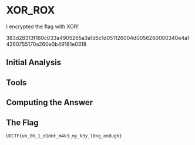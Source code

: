 # XOR_ROX
I encrypted the flag with XOR!

383d28313f160c033a4905265a3a1d5c1d051126004d0056260000340e4a14260755170a260e0b49181e0318

## Initial Analysis 



## Tools 



## Computing the Answer 



## The Flag 
```bash
UDCTF{uh_0h_1_d1dnt_m4k3_my_k3y_l0ng_en0ugh}
```